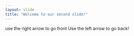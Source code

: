 ```yaml
---
layout: slide
title: "Welcome to our second slide!"
---
```

use the right arrow to go front
Use the left arrow to go back!

